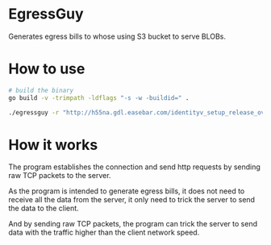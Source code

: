 # EgressGuy

Generates egress bills to whose using S3 bucket to serve BLOBs.

# How to use

```bash
# build the binary
go build -v -trimpath -ldflags "-s -w -buildid=" .

./egressguy -r "http://h55na.gdl.easebar.com/identityv_setup_release_oversea_0112.exe"
```

# How it works

The program establishes the connection and send http requests by sending raw TCP packets to the server.

As the program is intended to generate egress bills,
it does not need to receive all the data from the server,
it only need to trick the server to send the data to the client.

And by sending raw TCP packets, the program can trick the server to send data with the traffic higher than the client network speed.
